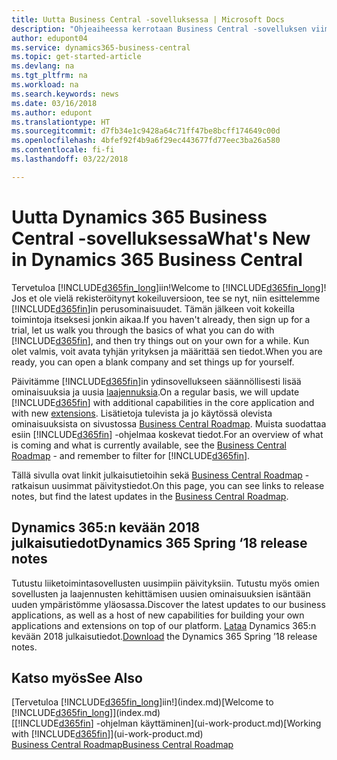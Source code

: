 ```yaml
---
title: Uutta Business Central -sovelluksessa | Microsoft Docs
description: "Ohjeaiheessa kerrotaan Business Central -sovelluksen viimeisimmät uutiset ja käsitellään uusimmat päivitykset."
author: edupont04
ms.service: dynamics365-business-central
ms.topic: get-started-article
ms.devlang: na
ms.tgt_pltfrm: na
ms.workload: na
ms.search.keywords: news
ms.date: 03/16/2018
ms.author: edupont
ms.translationtype: HT
ms.sourcegitcommit: d7fb34e1c9428a64c71ff47be8bcff174649c00d
ms.openlocfilehash: 4bfef92f4b9a6f29ec443677fd77eec3ba26a580
ms.contentlocale: fi-fi
ms.lasthandoff: 03/22/2018

---
```

# <a name="whats-new-in-dynamics-365-business-central"></a><span data-ttu-id="96ddd-103">Uutta Dynamics 365 Business Central -sovelluksessa</span><span class="sxs-lookup"><span data-stu-id="96ddd-103">What's New in Dynamics 365 Business Central</span></span>
<span data-ttu-id="96ddd-104">Tervetuloa [!INCLUDE[d365fin_long](includes/d365fin_long_md.md)]iin!</span><span class="sxs-lookup"><span data-stu-id="96ddd-104">Welcome to [!INCLUDE[d365fin_long](includes/d365fin_long_md.md)]!</span></span> <span data-ttu-id="96ddd-105">Jos et ole vielä rekisteröitynyt kokeiluversioon, tee se nyt, niin esittelemme [!INCLUDE[d365fin](includes/d365fin_md.md)]in perusominaisuudet. Tämän jälkeen voit kokeilla toimintoja itseksesi jonkin aikaa.</span><span class="sxs-lookup"><span data-stu-id="96ddd-105">If you haven't already, then sign up for a trial, let us walk you through the basics of what you can do with [!INCLUDE[d365fin](includes/d365fin_md.md)], and then try things out on your own for a while.</span></span> <span data-ttu-id="96ddd-106">Kun olet valmis, voit avata tyhjän yrityksen ja määrittää sen tiedot.</span><span class="sxs-lookup"><span data-stu-id="96ddd-106">When you are ready, you can open a blank company and set things up for yourself.</span></span>  

<span data-ttu-id="96ddd-107">Päivitämme [!INCLUDE[d365fin](includes/d365fin_md.md)]in ydinsovellukseen säännöllisesti lisää ominaisuuksia ja uusia [laajennuksia](ui-extensions.md).</span><span class="sxs-lookup"><span data-stu-id="96ddd-107">On a regular basis, we will update [!INCLUDE[d365fin](includes/d365fin_md.md)] with additional capabilities in the core application and with new [extensions](ui-extensions.md).</span></span> <span data-ttu-id="96ddd-108">Lisätietoja tulevista ja jo käytössä olevista ominaisuuksista on sivustossa [Business Central Roadmap](https://roadmap.dynamics.com/). Muista suodattaa esiin [!INCLUDE[d365fin](includes/d365fin_md.md)] -ohjelmaa koskevat tiedot.</span><span class="sxs-lookup"><span data-stu-id="96ddd-108">For an overview of what is coming and what is currently available, see the [Business Central Roadmap](https://roadmap.dynamics.com/) - and remember to filter for [!INCLUDE[d365fin](includes/d365fin_md.md)].</span></span>  

<span data-ttu-id="96ddd-109">Tällä sivulla ovat linkit julkaisutietoihin sekä [Business Central Roadmap](https://roadmap.dynamics.com/) -ratkaisun uusimmat päivitystiedot.</span><span class="sxs-lookup"><span data-stu-id="96ddd-109">On this page, you can see links to release notes, but find the latest updates in the [Business Central Roadmap](https://roadmap.dynamics.com/).</span></span>

## <a name="dynamics-365-spring-18-release-notes"></a><span data-ttu-id="96ddd-110">Dynamics 365:n kevään 2018 julkaisutiedot</span><span class="sxs-lookup"><span data-stu-id="96ddd-110">Dynamics 365 Spring ‘18 release notes</span></span>
<span data-ttu-id="96ddd-111">Tutustu liiketoimintasovellusten uusimpiin päivityksiin. Tutustu myös omien sovellusten ja laajennusten kehittämisen uusien ominaisuuksien isäntään uuden ympäristömme yläosassa.</span><span class="sxs-lookup"><span data-stu-id="96ddd-111">Discover the latest updates to our business applications, as well as a host of new capabilities for building your own applications and extensions on top of our platform.</span></span> <span data-ttu-id="96ddd-112">[Lataa](https://aka.ms/businessappsreleasenotes) Dynamics 365:n kevään 2018 julkaisutiedot.</span><span class="sxs-lookup"><span data-stu-id="96ddd-112">[Download](https://aka.ms/businessappsreleasenotes) the Dynamics 365 Spring ’18 release notes.</span></span>


## <a name="see-also"></a><span data-ttu-id="96ddd-113">Katso myös</span><span class="sxs-lookup"><span data-stu-id="96ddd-113">See Also</span></span>
<span data-ttu-id="96ddd-114">[Tervetuloa [!INCLUDE[d365fin_long](includes/d365fin_long_md.md)]iin!](index.md)</span><span class="sxs-lookup"><span data-stu-id="96ddd-114">[Welcome to [!INCLUDE[d365fin_long](includes/d365fin_long_md.md)]](index.md)</span></span>  
<span data-ttu-id="96ddd-115">[[!INCLUDE[d365fin](includes/d365fin_md.md)] -ohjelman käyttäminen](ui-work-product.md)</span><span class="sxs-lookup"><span data-stu-id="96ddd-115">[Working with [!INCLUDE[d365fin](includes/d365fin_md.md)]](ui-work-product.md)</span></span>  
[<span data-ttu-id="96ddd-116">Business Central Roadmap</span><span class="sxs-lookup"><span data-stu-id="96ddd-116">Business Central Roadmap</span></span>](https://roadmap.dynamics.com/)  

